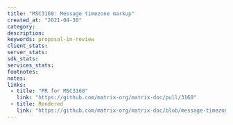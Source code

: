 ```yaml
---
title: "MSC3160: Message timezone markup"
created_at: "2021-04-30"
category:
description:
keywords: proposal-in-review
client_stats:
server_stats:
sdk_stats:
services_stats:
footnotes:
notes:
links:
 - title: "PR for MSC3160"
   link: "https://github.com/matrix-org/matrix-doc/pull/3160"
 - title: Rendered
   link: "https://github.com/matrix-org/matrix-doc/blob/message-timezone-markup/proposals/3160-message-timezone-markup.md"
---
```

